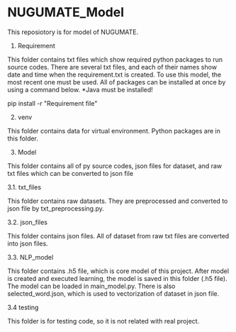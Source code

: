 # NUGUMATE_Model
This reposiotory is for model of NUGUMATE.


1. Requirement

This folder contains txt files which show required python packages to run source codes.
There are several txt files, and each of their names show date and time when the requirement.txt is created.
To use this model, the most recent one must be used. All of packages can be installed at once by using a command below.
*Java must be installed!

pip install -r "Requirement file"

2. venv

This folder contains data for virtual environment. Python packages are in this folder.

3. Model

This folder contains all of py source codes, json files for dataset, and raw txt files which can be converted to json file

3.1. txt_files

This folder contains raw datasets. They are preprocessed and converted to json file by txt_preprocessing.py.

3.2. json_files

This folder contains json files. All of dataset from raw txt files are converted into json files.

3.3. NLP_model

This folder contains .h5 file, which is core model of this project. After model is created and executed learning, the model
is saved in this folder (.h5 file). The model can be loaded in main_model.py. There is also selected_word.json, which is used
to vectorization of dataset in json file.

3.4 testing

This folder is for testing code, so it is not related with real project.
